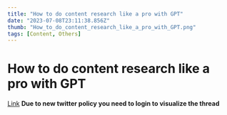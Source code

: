 ```yaml
---
title: "How to do content research like a pro with GPT"
date: "2023-07-08T23:11:38.856Z"
thumb: "How_to_do_content_research_like_a_pro_with_GPT.png"
tags: [Content, Others]
---
```


# How to do content research like a pro with GPT

[Link](https://twitter.com/yakshitshh/status/1612086252383399937)
**Due to new twitter policy you need to login to visualize the thread**
